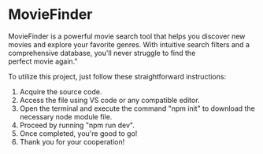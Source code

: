 # MovieFinder

MovieFinder is a powerful movie search tool that helps you discover new movies and explore your favorite genres. With intuitive search filters and a comprehensive database, you'll never struggle to find the perfect movie again."

To utilize this project, just follow these straightforward instructions:


1. Acquire the source code.
2. Access the file using VS code or any compatible editor.
3. Open the terminal and execute the command "npm init" to download the necessary node module file.
4. Proceed by running "npm run dev".
5. Once completed, you're good to go!
6. Thank you for your cooperation!
